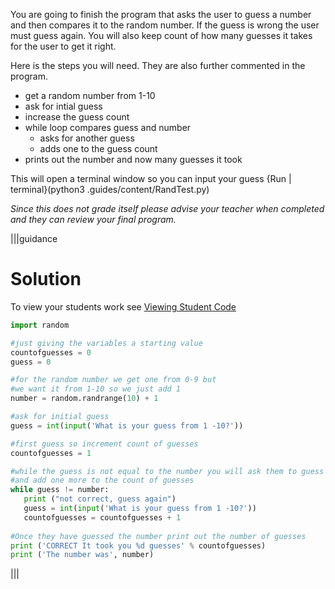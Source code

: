 You are going to finish the program that asks the user to guess a number and then compares it to the random number.  If the guess is wrong the user must guess again.  You will also keep count of how many guesses it takes for the user to get it right. 

Here is the steps you will need.  They are also further commented in the program.
 - get a random number from 1-10
 - ask for intial guess
 - increase the guess count
 - while loop compares guess and number
    - asks for another guess
    - adds one to the guess count
- prints out the number and now many guesses it took

This will open a terminal window so you can input your guess
{Run | terminal}(python3 .guides/content/RandTest.py)

*Since this does not grade itself please advise your teacher when completed and they can review your final program.*

|||guidance
# Solution
To view your students work see [Viewing Student Code](https://codio.com/docs/teacher/assess/studentcode/)

```python
import random

#just giving the variables a starting value
countofguesses = 0
guess = 0

#for the random number we get one from 0-9 but 
#we want it from 1-10 so we just add 1 
number = random.randrange(10) + 1

#ask for initial guess
guess = int(input('What is your guess from 1 -10?'))

#first guess so increment count of guesses
countofguesses = 1

#while the guess is not equal to the number you will ask them to guess again 
#and add one more to the count of guesses
while guess != number:
   print ("not correct, guess again")
   guess = int(input('What is your guess from 1 -10?')) 
   countofguesses = countofguesses + 1
    
#Once they have guessed the number print out the number of guesses    
print ('CORRECT It took you %d guesses' % countofguesses)
print ('The number was', number)
```
|||
   